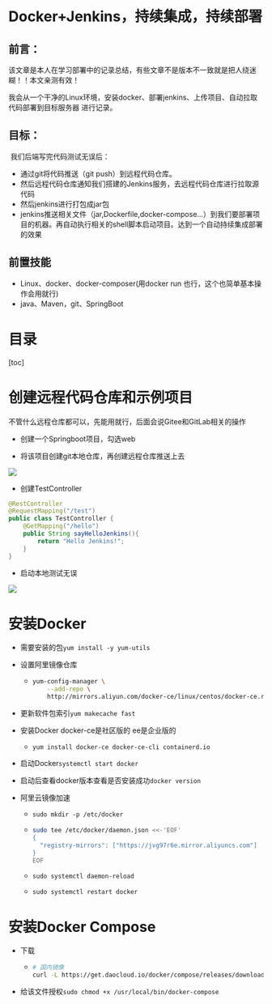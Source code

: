 # Docker+Jenkins，持续集成，持续部署

## 前言：

​	该文章是本人在学习部署中的记录总结，有些文章不是版本不一致就是把人绕迷糊！！本文亲测有效！

我会从一个干净的Linux环境，安装docker、部署jenkins、上传项目、自动拉取代码部署到目标服务器 进行记录。

## 目标：

​	我们后端写完代码测试无误后：

+ 通过git将代码推送（git push）到远程代码仓库。
+ 然后远程代码仓库通知我们搭建的Jenkins服务，去远程代码仓库进行拉取源代码
+ 然后jenkins进行打包成jar包
+ jenkins推送相关文件（jar,Dockerfile,docker-compose...）到我们要部署项目的机器。再自动执行相关的shell脚本启动项目。达到一个自动持续集成部署的效果

## 前置技能

+ Linux、docker、docker-composer(用docker run 也行，这个也简单基本操作会用就行)
+ java、Maven，git、SpringBoot

# 目录

[toc]



# 创建远程代码仓库和示例项目

​	不管什么远程仓库都可以，先能用就行，后面会说Gitee和GitLab相关的操作

+ 创建一个Springboot项目，勾选web

+ 将该项目创建git本地仓库，再创建远程仓库推送上去

![](C:\Users\罗敬\Desktop\study-notes\后端\Jenkins\img\1.jpg)

+ 创建TestController

```java
@RestController
@RequestMapping("/test")
public class TestController {
    @GetMapping("/hello")
    public String sayHelloJenkins(){
        return "Hello Jenkins!";
    }
}
```

+ 启动本地测试无误

![](C:\Users\罗敬\Desktop\study-notes\后端\Jenkins\img\2.jpg)

# 安装Docker

+ 需要安装的包`yum install -y yum-utils`

+ 设置阿里镜像仓库

  + ```bash
    yum-config-manager \
        --add-repo \
        http://mirrors.aliyun.com/docker-ce/linux/centos/docker-ce.repo
    ```

+ 更新软件包索引`yum makecache fast`

+ 安装Docker  docker-ce是社区版的  ee是企业版的

  + `yum install docker-ce docker-ce-cli containerd.io`

+ 启动Docker`systemctl start docker`

+ 启动后查看docker版本查看是否安装成功`docker version`

+ 阿里云镜像加速

  + `sudo mkdir -p /etc/docker`

  + ```bash
    sudo tee /etc/docker/daemon.json <<-'EOF'
    {
      "registry-mirrors": ["https://jvg97r6e.mirror.aliyuncs.com"]
    }
    EOF
    ```

  + `sudo systemctl daemon-reload`

  + `sudo systemctl restart docker`

# 安装Docker Compose

+ 下载

  + ```bash
    # 国内镜像
    curl -L https://get.daocloud.io/docker/compose/releases/download/1.25.5/docker-compose-`uname -s`-`uname -m` > /usr/local/bin/docker-compose
    ```

+ 给该文件授权`sudo chmod +x /usr/local/bin/docker-compose`